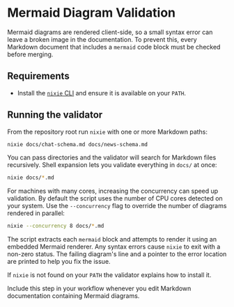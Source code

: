 # Mermaid Diagram Validation

Mermaid diagrams are rendered client-side, so a small syntax error can leave a
broken image in the documentation. To prevent this, every Markdown document that
includes a `mermaid` code block must be checked before merging.

## Requirements

- Install the [`nixie` CLI](https://github.com/leynos/nixie) and ensure it is
  available on your `PATH`.

## Running the validator

From the repository root run `nixie` with one or more Markdown paths:

```bash
nixie docs/chat-schema.md docs/news-schema.md
```

You can pass directories and the validator will search for Markdown files
recursively. Shell expansion lets you validate everything in `docs/` at once:

```bash
nixie docs/*.md
```

For machines with many cores, increasing the concurrency can speed up
validation. By default the script uses the number of CPU cores detected on your
system. Use the `--concurrency` flag to override the number of diagrams rendered
in parallel:

```bash
nixie --concurrency 8 docs/*.md
```

The script extracts each `mermaid` block and attempts to render it using an
embedded Mermaid renderer. Any syntax errors cause `nixie` to exit with a
non-zero status. The failing diagram's line and a pointer to the error location
are printed to help you fix the issue.

If `nixie` is not found on your `PATH` the validator explains how to install it.

Include this step in your workflow whenever you edit Markdown documentation
containing Mermaid diagrams.
